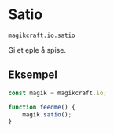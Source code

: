 
# Satio

`magikcraft.io.satio`

Gi et eple å spise.

## Eksempel

```javascript
const magik = magikcraft.io;

function feedme() {
    magik.satio();
}
```